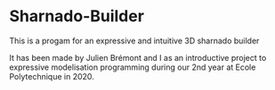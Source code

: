 # Sharnado-Builder
This is a progam for an expressive and intuitive 3D sharnado builder

It has been made by Julien Brémont and I as an introductive project to expressive modelisation programming during our 2nd year at Ecole Polytechnique in 2020. 
